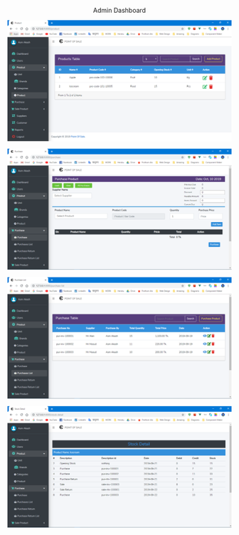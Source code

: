 <p align="center"> Admin Dashboard</p>
<p align="center"><img src="screenshot/screenshot1.PNG"></p>

<p align="center"><img src="screenshot/screenshot2.PNG"></p>
<p align="center"><img src="screenshot/screenshot3.PNG"></p>
<p align="center"><img src="screenshot/screenshot4.PNG"></p>

<p align="center">



